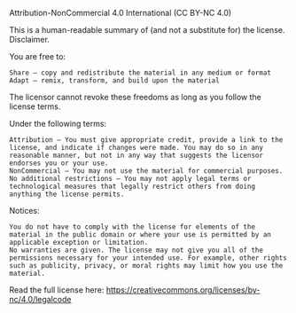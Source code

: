 Attribution-NonCommercial 4.0 International (CC BY-NC 4.0)

This is a human-readable summary of (and not a substitute for) the license. Disclaimer.

You are free to:

    Share — copy and redistribute the material in any medium or format
    Adapt — remix, transform, and build upon the material

The licensor cannot revoke these freedoms as long as you follow the license terms.

Under the following terms:

    Attribution — You must give appropriate credit, provide a link to the license, and indicate if changes were made. You may do so in any reasonable manner, but not in any way that suggests the licensor endorses you or your use.
    NonCommercial — You may not use the material for commercial purposes.
    No additional restrictions — You may not apply legal terms or technological measures that legally restrict others from doing anything the license permits.

Notices:

    You do not have to comply with the license for elements of the material in the public domain or where your use is permitted by an applicable exception or limitation.
    No warranties are given. The license may not give you all of the permissions necessary for your intended use. For example, other rights such as publicity, privacy, or moral rights may limit how you use the material.

Read the full license here: https://creativecommons.org/licenses/by-nc/4.0/legalcode
